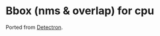 # Bbox (nms & overlap) for cpu
Ported from [Detectron](https://github.com/facebookresearch/Detectron/tree/master/lib).
